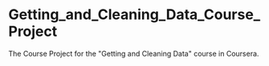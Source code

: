 # Getting_and_Cleaning_Data_Course_Project
The Course Project for the "Getting and Cleaning Data" course in Coursera.
